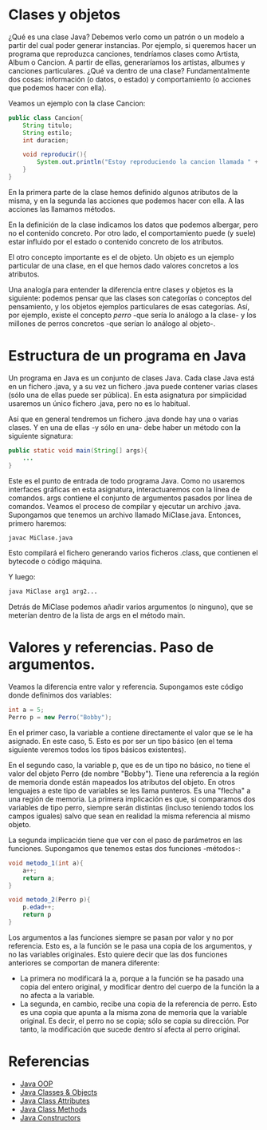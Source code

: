 # Clases y objetos

¿Qué es una clase Java? Debemos verlo como un patrón o un modelo a partir del cual poder generar instancias. Por ejemplo, si queremos hacer un programa que reproduzca canciones, tendríamos clases como Artista, Album o Cancion. A partir de ellas, generaríamos los artistas, albumes y canciones particulares. ¿Qué va dentro de una clase? Fundamentalmente dos cosas: información (o datos, o estado) y comportamiento (o acciones que podemos hacer con ella). 

Veamos un ejemplo con la clase Cancion:

```java
public class Cancion{
    String titulo;
    String estilo;
    int duracion;

    void reproducir(){
        System.out.println("Estoy reproduciendo la cancion llamada " + titulo + " en el estilo " + estilo);
    }
}
```

En la primera parte de la clase hemos definido algunos atributos de la misma, y en la segunda las acciones que podemos hacer con ella. A las acciones las llamamos métodos.

En la definición de la clase indicamos los datos que podemos albergar, pero no el contenido concreto. Por otro lado, el comportamiento puede (y suele) estar influido por el estado o contenido concreto de los atributos.

El otro concepto importante es el de objeto. Un objeto es un ejemplo particular de una clase, en el que hemos dado valores concretos a los atributos. 

Una analogía para entender la diferencia entre clases y objetos es la siguiente: podemos pensar que las clases son categorías o conceptos del pensamiento, y los objetos ejemplos particulares de esas categorías. Así, por ejemplo, existe el concepto *perro* -que sería lo análogo a la clase- y los millones de perros concretos -que serían lo análogo al objeto-. 

# Estructura de un programa en Java

Un programa en Java es un conjunto de clases Java. Cada clase Java está en un fichero .java, y a su vez un fichero .java puede contener varias clases (sólo una de ellas puede ser pública). En esta asignatura por simplicidad usaremos un único fichero .java, pero no es lo habitual. 

Así que en general tendremos un fichero .java donde hay una o varias clases. Y en una de ellas -y sólo en una- debe haber un método con la siguiente signatura: 

```java
public static void main(String[] args){
    ...
}
```

Este es el punto de entrada de todo programa Java. Como no usaremos interfaces gráficas en esta asignatura, interactuaremos con la línea de comandos. args contiene el conjunto de argumentos pasados por línea de comandos. Veamos el proceso de compilar y ejecutar un archivo .java. Supongamos que tenemos un archivo llamado MiClase.java. Entonces, primero haremos: 

```bash
javac MiClase.java
```

Esto compilará el fichero generando varios ficheros .class, que contienen el bytecode o código máquina. 

Y luego:

```bash
java MiClase arg1 arg2...
```

Detrás de MiClase podemos añadir varios argumentos (o ninguno), que se meterían dentro de la lista de args en el método main. 

# Valores y referencias. Paso de argumentos.

Veamos la diferencia entre valor y referencia. Supongamos este código donde definimos dos variables: 

```java
int a = 5;
Perro p = new Perro("Bobby"); 
```

En el primer caso, la variable a contiene directamente el valor que se le ha asignado. En este caso, 5. Esto es por ser un tipo básico (en el tema siguiente veremos todos los tipos básicos existentes). 

En el segundo caso, la variable p, que es de un tipo no básico, no tiene el valor del objeto Perro (de nombre "Bobby"). Tiene una referencia a la región de memoria donde están mapeados los atributos del objeto. En otros lenguajes a este tipo de variables se les llama punteros. Es una "flecha" a una región de memoria. La primera implicación es que, si comparamos dos variables de tipo perro, siempre serán distintas (incluso teniendo todos los campos iguales) salvo que sean en realidad la misma referencia al mismo objeto. 

La segunda implicación tiene que ver con el paso de parámetros en las funciones. Supongamos que tenemos estas dos funciones -métodos-:

```java 
void metodo_1(int a){
    a++;
    return a;
}

void metodo_2(Perro p){
    p.edad++;
    return p
}
```

Los argumentos a las funciones siempre se pasan por valor y no por referencia. Esto es, a la función se le pasa una copia de los argumentos, y no las variables originales. Esto quiere decir que las dos funciones anteriores se comportan de manera diferente: 
* La primera no modificará la a, porque a la función se ha pasado una copia del entero original, y modificar dentro del cuerpo de la función la a no afecta a la variable. 
* La segunda, en cambio, recibe una copia de la referencia de perro. Esto es una copia que apunta a la misma zona de memoria que la variable original. Es decir, el perro no se copia; sólo se copia su dirección. Por tanto, la modificación que sucede dentro sí afecta al perro original. 

# Referencias

* [Java OOP](https://www.w3schools.com/java/java_oop.asp)
* [Java Classes & Objects](https://www.w3schools.com/java/java_classes.asp)
* [Java Class Attributes](https://www.w3schools.com/java/java_class_attributes.asp)
* [Java Class Methods](https://www.w3schools.com/java/java_class_methods.asp)
* [Java Constructors](https://www.w3schools.com/java/java_constructors.asp)
